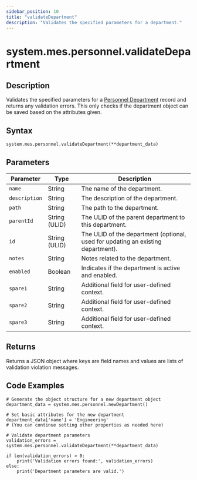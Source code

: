 ```yaml
---
sidebar_position: 10
title: "validateDepartment"
description: "Validates the specified parameters for a department."
---
```


# system.mes.personnel.validateDepartment

## Description

Validates the specified parameters for a [Personnel Department](../../data-model/personnel-model/personnel-department) record and returns any validation errors.
This only checks if the department object can be saved based on the attributes given.

## Syntax

```
system.mes.personnel.validateDepartment(**department_data)
```

## Parameters

| Parameter     | Type            | Description                                                                              |
| ------------- | --------------- | ---------------------------------------------------------------------------------------- |
| `name`        | String          | The name of the department.                                                              |
| `description` | String          | The description of the department.                                                       |
| `path`        | String          | The path to the department.                                                              |
| `parentId`    | String (ULID)   | The ULID of the parent department to this department.                                    |
| `id`          | String (ULID)   | The ULID of the department (optional, used for updating an existing department).         |
| `notes`       | String          | Notes related to the department.                                                         |
| `enabled`     | Boolean         | Indicates if the department is active and enabled.                                       |
| `spare1`      | String          | Additional field for user-defined context.                                               |
| `spare2`      | String          | Additional field for user-defined context.                                               |
| `spare3`      | String          | Additional field for user-defined context.                                               |

## Returns

Returns a JSON object where keys are field names and values are lists of validation violation messages.

## Code Examples

```
# Generate the object structure for a new department object
department_data = system.mes.personnel.newDepartment()

# Set basic attributes for the new department
department_data['name'] = 'Engineering'
# (You can continue setting other properties as needed here)

# Validate department parameters
validation_errors = system.mes.personnel.validateDepartment(**department_data)

if len(validation_errors) > 0:
    print('Validation errors found:', validation_errors)
else:
    print('Department parameters are valid.')
```
